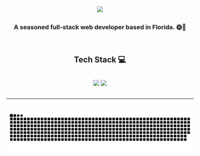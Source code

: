 <h1 align="center">
    <img src="https://readme-typing-svg.herokuapp.com/?font=Righteous&size=35&center=true&vCenter=true&width=500&height=70&duration=4000&lines=Hi+There!+👋;+I'm+Malik+Edwards!;" />
</h1>

<h3 align="center">A seasoned full-stack web developer based in Florida. 🌞🌴</h3>

<br/>
 
<h2 align="center">Tech Stack 💻</h2>
<br/>
<div align="center">
    <img src="https://skillicons.dev/icons?i=html,css,bootstrap,github,git,vscode" />
    <img src="https://skillicons.dev/icons?i=javascript,nodejs,mongodb,express,firebase,mysql" /><br>
</div>

<br/>
<hr/>

<div align="center">
  <br>
  <img alt="snake eating my contributions" src="https://raw.githubusercontent.com/eg-malik/eg-malik/output/github-contribution-grid-snake-dark.svg" />
  
  <br/><br/><br/>
</div>

